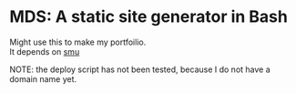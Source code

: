 # MDS: A static site generator in Bash

Might use this to make my portfoilio.  
It depends on [smu](https://github.com/Gottox/smu)

NOTE: the deploy script has not been tested, because I do not have a domain name yet.
